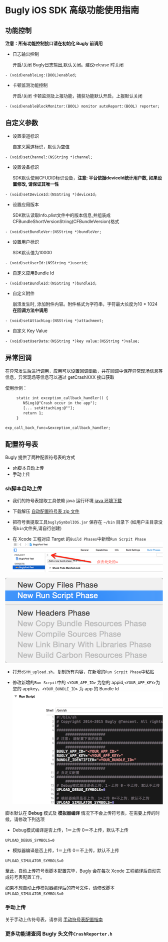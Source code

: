 # Bugly iOS SDK 高级功能使用指南

## 功能控制

**注意：所有功能控制接口请在初始化 Bugly 前调用**

- 日志输出控制
	
	开启/关闭 Bugly日志输出,默认关闭。建议release 时关闭

`- (void)enableLog:(BOOL)enabled;`

- 卡顿监测功能控制

	开启/关闭 卡顿监测及上报功能，捕获功能默认开启，上报默认关闭

`- (void)enableBlockMonitor:(BOOL) monitor autoReport:(BOOL) reporter;`

## 自定义参数

- 设置渠道标识

	自定义渠道标识，默认为空值

`- (void)setChannel:(NSString *)channel;`

- 设置设备标识

	SDK默认使用CFUDID标识设备，**注意: 平台依据deviceId统计用户数, 如果设置修改, 请保证其唯一性**

`- (void)setDeviceId:(NSString *)deviceId;`

- 设置应用版本

	SDK默认读取Info.plist文件中的版本信息,并组装成CFBundleShortVersionString(CFBundleVersion)格式

`- (void)setBundleVer:(NSString *)bundleVer;`

- 设置用户标识

	SDK默认值为10000

`- (void)setUserId:(NSString *)userid;`

- 自定义应用Bundle Id

`- (void)setBundleId:(NSString *)bundleId;`

- 自定义附件

	崩溃发生时, 添加附件内容。附件格式为字符串，字符最大长度为10 * 1024 **在回调方法中调用**

`- (void)setAttachLog:(NSString *)attachment;`

- 自定义 Key Value

`- (void)setUserData:(NSString *)key value:(NSString *)value;`

## 异常回调

在异常发生后进行调用，应用可以设置回调函数，并在回调中保存异常现场信息等信息，异常现场等信息可以通过 getCrashXXX 接口获取

使用示例：

	     static int exception_callback_handler() {
	     	NSLog(@"Crash occur in the app");
	     	[... setAttachLog:@""];
	     	return 1;
	     }

`exp_call_back_func=&exception_callback_handler;`

## 配置符号表

Bugly 提供了两种配置符号表的方式

- sh脚本自动上传
- 手动上传

### sh脚本自动上传

- 我们的符号表提取工具依赖 java 运行环境 [java 环境下载](https://support.apple.com/kb/DL1572?locale=zh_CN)

- 下载解压 [自动配置符号表 zip 文件](http://bugly.qq.com/sdkdown?id=6ecfd28d-d8ea-4446-a9c8-13aed4a94f04)

- 把符号表提取工具`buglySymbolIOS.jar` 保存在 `~/bin` 目录下 (如用户主目录没有`bin`文件夹,请自行创建)

- 在 Xcode 工程对应 Target 的`Build Phases`中新增`Run Scrpit Phase`
![](./dSYMUpload_1@2x.tiff)

![](./dSYMUpload_2@2x.tiff)
- 打开`dSYM_upload.sh`，复制所有内容，在新增的`Run Scrpit Phase`中粘贴

- 修改新增的`Run Scrpit`中的 `<YOUR_APP_ID>` 为您的 appid,`<YOUR_APP_KEY>`为您的 appkey，`<YOUR_BUNDLE_ID>` 为 app 的 Bundle Id
![](./dSYMUpload_3@2x.tiff)

脚本默认在 **Debug** 模式及 **模拟器编译** 情况下不会上传符号表，在需要上传的时候，请修改下列选项

- Debug模式编译是否上传，1＝上传 0＝不上传，默认不上传

`UPLOAD_DEBUG_SYMBOLS=0`

- 模拟器编译是否上传，1＝上传 0＝不上传，默认不上传

`UPLOAD_SIMULATOR_SYMBOLS=0`

至此，自动上传符号表脚本配置完毕，Bugly 会在每次 Xcode 工程编译后自动完成符号表配置工作。

如果不想自动上传模拟器编译后的符号文件，请修改脚本`UPLOAD_SIMULATOR_SYMBOLS=0`

### 手动上传

关于手动上传符号表，请参阅 [手动符号表配置指南](http://bugly.qq.com)


### 更多功能请查阅 Bugly 头文件`CrashReporter.h`
